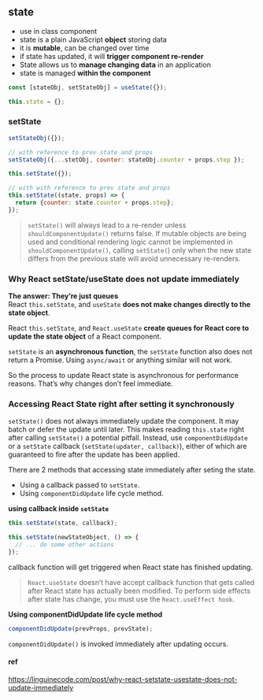 ## state
- use in class component
- state is a plain JavaScript **object** storing data
- it is **mutable**, can be changed over time
- if state has updated, it will **trigger component re-render**
- State allows us to **manage changing data** in an application
- state is managed **within the component** 

```jsx
const [stateObj, setStateObj] = useState({});
```

```jsx
this.state = {};
```

### setState
```jsx
setStateObj({});

// with reference to prev state and props
setStateObj({...stetObj, counter: stateObj.counter + props.step });
```

```jsx
this.setState({});

// with with reference to prev state and props
this.setState((state, props) => {
  return {counter: state.counter + props.step};
});
```

> `setState()` will always lead to a re-render unless `shouldComponentUpdate()` returns false. If mutable objects are being used and conditional rendering logic cannot be implemented in `shouldComponentUpdate()`, calling `setState(`) only when the new state differs from the previous state will avoid unnecessary re-renders.




### Why React setState/useState does not update immediately
**The answer: They’re just queues** \
React `this.setState`, and `useState` **does not make changes directly to the state object**.

React `this.setState`, and `React.useState` **create queues for React core to update the state object** of a React component.

`setState` is an **asynchronous function**, the `setState` function also does not return a Promise. Using `async/await` or anything similar will not work.

So the process to update React state is asynchronous for performance reasons. That’s why changes don’t feel immediate.




### Accessing React State right after setting it synchronously

`setState()` does not always immediately update the component. It may batch or defer the update until later. This makes reading `this.state` right after calling `setState()` a potential pitfall. Instead, use `componentDidUpdate` or a `setState` callback (`setState(updater, callback)`), either of which are guaranteed to fire after the update has been applied.


There are 2 methods that accessing state immediately after seting the state.
- Using a callback passed to `setState`.
- Using `componentDidUpdate` life cycle method.




**using callback inside `setState`**

```jsx
this.setState(state, callback);

this.setState(newStateObject, () => {
  // ... do some other actions
});
```
callback function will get triggered when React state has finished updating.

> `React.useState` doesn’t have accept callback function that gets called after React state has actually been modified. To perform side effects after state has change, you must use the `React.useEffect hook`.





**Using componentDidUpdate life cycle method**
```jsx
componentDidUpdate(prevProps, prevState);
```
`componentDidUpdate()` is invoked immediately after updating occurs. 



#### ref 
https://linguinecode.com/post/why-react-setstate-usestate-does-not-update-immediately


